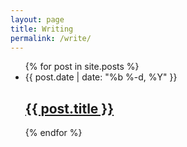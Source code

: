 ```yaml
---
layout: page
title: Writing
permalink: /write/
---
```


<ul class="post-list">
    {% for post in site.posts %}
<li>
  <span class="post-meta">{{ post.date | date: "%b %-d, %Y" }}</span>
    <h2>
      <a class="post-link" href="{{ post.url | prepend: site.baseurl }}">{{ post.title }}</a>
    </h2>
    </li>
    {% endfor %}
</ul>
<!--
<p class="rss-subscribe">subscribe <a href="{{ "/feed.xml" | prepend: site.baseurl }}">via RSS</a></p> -->